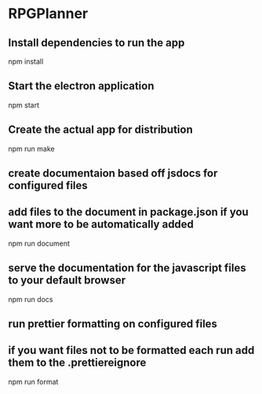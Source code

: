 # RPGPlanner

## Install dependencies to run the app
npm install

## Start the electron application
npm start

## Create the actual app for distribution
npm run make

## create documentaion based off jsdocs for configured files
## add files to the document in package.json if you want more to be automatically added
npm run document

## serve the documentation for the javascript files to your default browser
npm run docs

## run prettier formatting on configured files
## if you want files not to be formatted each run add them to the .prettiereignore
npm run format